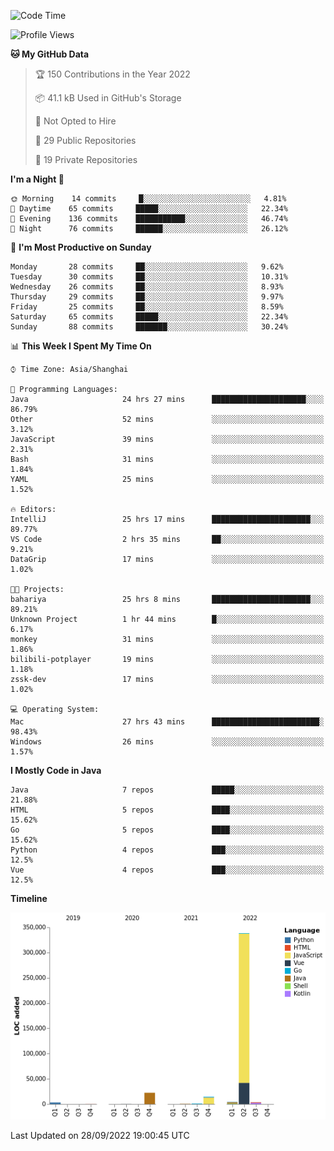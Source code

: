 <!--START_SECTION:waka-->
![Code Time](http://img.shields.io/badge/Code%20Time-1%2C219%20hrs%2023%20mins-blue)

![Profile Views](http://img.shields.io/badge/Profile%20Views-0-blue)

**🐱 My GitHub Data** 

> 🏆 150 Contributions in the Year 2022
 > 
> 📦 41.1 kB Used in GitHub's Storage 
 > 
> 🚫 Not Opted to Hire
 > 
> 📜 29 Public Repositories 
 > 
> 🔑 19 Private Repositories  
 > 
**I'm a Night 🦉** 

```text
🌞 Morning    14 commits     █░░░░░░░░░░░░░░░░░░░░░░░░   4.81% 
🌆 Daytime    65 commits     █████░░░░░░░░░░░░░░░░░░░░   22.34% 
🌃 Evening    136 commits    ███████████░░░░░░░░░░░░░░   46.74% 
🌙 Night      76 commits     ██████░░░░░░░░░░░░░░░░░░░   26.12%

```
📅 **I'm Most Productive on Sunday** 

```text
Monday       28 commits     ██░░░░░░░░░░░░░░░░░░░░░░░   9.62% 
Tuesday      30 commits     ██░░░░░░░░░░░░░░░░░░░░░░░   10.31% 
Wednesday    26 commits     ██░░░░░░░░░░░░░░░░░░░░░░░   8.93% 
Thursday     29 commits     ██░░░░░░░░░░░░░░░░░░░░░░░   9.97% 
Friday       25 commits     ██░░░░░░░░░░░░░░░░░░░░░░░   8.59% 
Saturday     65 commits     █████░░░░░░░░░░░░░░░░░░░░   22.34% 
Sunday       88 commits     ███████░░░░░░░░░░░░░░░░░░   30.24%

```


📊 **This Week I Spent My Time On** 

```text
⌚︎ Time Zone: Asia/Shanghai

💬 Programming Languages: 
Java                     24 hrs 27 mins      █████████████████████░░░░   86.79% 
Other                    52 mins             ░░░░░░░░░░░░░░░░░░░░░░░░░   3.12% 
JavaScript               39 mins             ░░░░░░░░░░░░░░░░░░░░░░░░░   2.31% 
Bash                     31 mins             ░░░░░░░░░░░░░░░░░░░░░░░░░   1.84% 
YAML                     25 mins             ░░░░░░░░░░░░░░░░░░░░░░░░░   1.52%

🔥 Editors: 
IntelliJ                 25 hrs 17 mins      ██████████████████████░░░   89.77% 
VS Code                  2 hrs 35 mins       ██░░░░░░░░░░░░░░░░░░░░░░░   9.21% 
DataGrip                 17 mins             ░░░░░░░░░░░░░░░░░░░░░░░░░   1.02%

🐱‍💻 Projects: 
bahariya                 25 hrs 8 mins       ██████████████████████░░░   89.21% 
Unknown Project          1 hr 44 mins        █░░░░░░░░░░░░░░░░░░░░░░░░   6.17% 
monkey                   31 mins             ░░░░░░░░░░░░░░░░░░░░░░░░░   1.86% 
bilibili-potplayer       19 mins             ░░░░░░░░░░░░░░░░░░░░░░░░░   1.18% 
zssk-dev                 17 mins             ░░░░░░░░░░░░░░░░░░░░░░░░░   1.02%

💻 Operating System: 
Mac                      27 hrs 43 mins      ████████████████████████░   98.43% 
Windows                  26 mins             ░░░░░░░░░░░░░░░░░░░░░░░░░   1.57%

```

**I Mostly Code in Java** 

```text
Java                     7 repos             █████░░░░░░░░░░░░░░░░░░░░   21.88% 
HTML                     5 repos             ████░░░░░░░░░░░░░░░░░░░░░   15.62% 
Go                       5 repos             ████░░░░░░░░░░░░░░░░░░░░░   15.62% 
Python                   4 repos             ███░░░░░░░░░░░░░░░░░░░░░░   12.5% 
Vue                      4 repos             ███░░░░░░░░░░░░░░░░░░░░░░   12.5%

```


**Timeline**

![Chart not found](https://raw.githubusercontent.com/youtiaoguagua/youtiaoguagua/master/charts/bar_graph.png) 


 Last Updated on 28/09/2022 19:00:45 UTC
<!--END_SECTION:waka-->